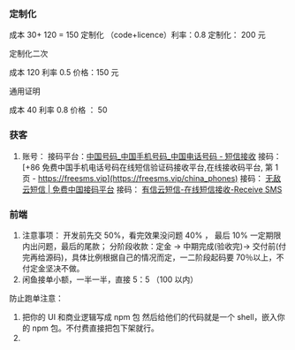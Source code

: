 ### 定制化

成本 30+ 120 = 150 定制化 （code+licence）利率：0.8 定制化： 200 元

定制化二次

成本 120 利率 0.5 价格：150 元

通用证明

成本 40 利率 0.8 价格 ： 50

### 获客

1. 账号：
   接码平台：[中国号码\_中国手机号码\_中国电话号码 - 短信接收](https://www.freereceivesms.com/cn/)
   接码： [+86 免费中国手机电话号码在线短信验证码接收平台,在线接收码平台, 第 1 页 - https://freesms.vip](https://freesms.vip/china_phones)
   接码： [无敌云短信 | 免费中国接码平台](https://clearcode.cn/)
   接码： [有信云短信-在线短信接收-Receive SMS](https://www.zusms.com/?page=3)

### 前端

1. 注意事项：
   开发前先交 50%，看完效果没问题 40% ， 最后 10% 一定期限内出问题，最后的尾款；
   分阶段收款：定金 → 中期完成(验收完)→ 交付前(付完再给源码)，具体比例根据自己的情况而定，一二阶段起码要 70％以上，不付定金坚决不做。
2. 闲鱼接单小额，一半一半，直接 5：5 （100 以内）

防止跑单注意：

1. 把你的 UI 和商业逻辑写成 npm 包 然后给他们的代码就是一个 shell，嵌入你的 npm 包。不付费直接把包下架就行。
2.
